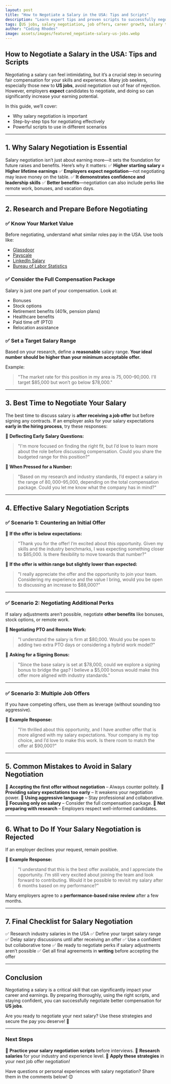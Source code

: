```yaml
---
layout: post
title: "How to Negotiate a Salary in the USA: Tips and Scripts"
description: "Learn expert tips and proven scripts to successfully negotiate a salary for US jobs. Increase your earning potential with confidence."
tags: [US jobs, salary negotiation, job offers, career growth, salary tips]
author: "Coding Rhodes"
image: assets/images/featured_negotiate-salary-us-jobs.webp
---
```


## How to Negotiate a Salary in the USA: Tips and Scripts

Negotiating a salary can feel intimidating, but it’s a crucial step in securing fair compensation for your skills and experience. Many job seekers, especially those new to **US jobs**, avoid negotiation out of fear of rejection. However, employers **expect** candidates to negotiate, and doing so can significantly increase your earning potential.

In this guide, we’ll cover:
- Why salary negotiation is important
- Step-by-step tips for negotiating effectively
- Powerful scripts to use in different scenarios

---

## 1. Why Salary Negotiation is Essential

Salary negotiation isn’t just about earning more—it sets the foundation for future raises and benefits. Here’s why it matters:
✅ **Higher starting salary = Higher lifetime earnings**
✅ **Employers expect negotiation**—not negotiating may leave money on the table.
✅ **It demonstrates confidence and leadership skills**
✅ **Better benefits**—negotiation can also include perks like remote work, bonuses, and vacation days.

---

## 2. Research and Prepare Before Negotiating

### **✅ Know Your Market Value**
Before negotiating, understand what similar roles pay in the USA. Use tools like:
- [Glassdoor](https://www.glassdoor.com)
- [Payscale](https://www.payscale.com)
- [LinkedIn Salary](https://www.linkedin.com/salary/)
- [Bureau of Labor Statistics](https://www.bls.gov/)

### **✅ Consider the Full Compensation Package**
Salary is just one part of your compensation. Look at:
- Bonuses
- Stock options
- Retirement benefits (401k, pension plans)
- Healthcare benefits
- Paid time off (PTO)
- Relocation assistance

### **✅ Set a Target Salary Range**
Based on your research, define a **reasonable** salary range. **Your ideal number should be higher than your minimum acceptable offer.**

Example:
> "The market rate for this position in my area is $75,000–$90,000. I'll target $85,000 but won’t go below $78,000."

---

## 3. Best Time to Negotiate Your Salary

The best time to discuss salary is **after receiving a job offer** but before signing any contracts. If an employer asks for your salary expectations **early in the hiring process**, try these responses:

🔹 **Deflecting Early Salary Questions:**
> "I'm more focused on finding the right fit, but I’d love to learn more about the role before discussing compensation. Could you share the budgeted range for this position?"

🔹 **When Pressed for a Number:**
> "Based on my research and industry standards, I’d expect a salary in the range of $80,000–$95,000, depending on the total compensation package. Could you let me know what the company has in mind?"

---

## 4. Effective Salary Negotiation Scripts

### **✅ Scenario 1: Countering an Initial Offer**

🔹 **If the offer is below expectations:**
> "Thank you for the offer! I’m excited about this opportunity. Given my skills and the industry benchmarks, I was expecting something closer to $85,000. Is there flexibility to move towards that number?"

🔹 **If the offer is within range but slightly lower than expected:**
> "I really appreciate the offer and the opportunity to join your team. Considering my experience and the value I bring, would you be open to discussing an increase to $88,000?"

---

### **✅ Scenario 2: Negotiating Additional Perks**

If salary adjustments aren’t possible, negotiate **other benefits** like bonuses, stock options, or remote work.

🔹 **Negotiating PTO and Remote Work:**
> "I understand the salary is firm at $80,000. Would you be open to adding two extra PTO days or considering a hybrid work model?"

🔹 **Asking for a Signing Bonus:**
> "Since the base salary is set at $78,000, could we explore a signing bonus to bridge the gap? I believe a $5,000 bonus would make this offer more aligned with industry standards."

---

### **✅ Scenario 3: Multiple Job Offers**

If you have competing offers, use them as leverage (without sounding too aggressive).

🔹 **Example Response:**
> "I’m thrilled about this opportunity, and I have another offer that is more aligned with my salary expectations. Your company is my top choice, and I’d love to make this work. Is there room to match the offer at $90,000?"

---

## 5. Common Mistakes to Avoid in Salary Negotiation

🚫 **Accepting the first offer without negotiation** – Always counter politely. 
🚫 **Providing salary expectations too early** – It weakens your negotiation power. 
🚫 **Using aggressive language** – Stay professional and collaborative. 
🚫 **Focusing only on salary** – Consider the full compensation package. 
🚫 **Not preparing with research** – Employers respect well-informed candidates.

---

## 6. What to Do If Your Salary Negotiation is Rejected

If an employer declines your request, remain positive.

🔹 **Example Response:**
> "I understand that this is the best offer available, and I appreciate the opportunity. I’m still very excited about joining the team and look forward to contributing. Would it be possible to revisit my salary after 6 months based on my performance?"

Many employers agree to a **performance-based raise review** after a few months.

---

## 7. Final Checklist for Salary Negotiation
✅ Research industry salaries in the USA
✅ Define your target salary range
✅ Delay salary discussions until after receiving an offer
✅ Use a confident but collaborative tone
✅ Be ready to negotiate perks if salary adjustments aren’t possible
✅ Get all final agreements in **writing** before accepting the offer

---

## Conclusion

Negotiating a salary is a critical skill that can significantly impact your career and earnings. By preparing thoroughly, using the right scripts, and staying confident, you can successfully negotiate better compensation for **US jobs**.

Are you ready to negotiate your next salary? Use these strategies and secure the pay you deserve! 🚀

---

### **Next Steps**
🔹 **Practice your salary negotiation scripts** before interviews.
🔹 **Research salaries** for your industry and experience level.
🔹 **Apply these strategies** in your next job offer negotiation!

Have questions or personal experiences with salary negotiation? Share them in the comments below! 😊
